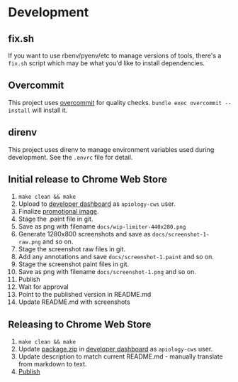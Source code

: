 # Development

## fix.sh

If you want to use rbenv/pyenv/etc to manage versions of tools,
there's a `fix.sh` script which may be what you'd like to install
dependencies.

## Overcommit

This project uses [overcommit](https://github.com/sds/overcommit) for
quality checks.  `bundle exec overcommit --install` will install it.

## direnv

This project uses direnv to manage environment variables used during
development.  See the `.envrc` file for detail.

## Initial release to Chrome Web Store

1. `make clean && make`
2. Upload to [developer dashboard](https://chrome.google.com/u/1/webstore/devconsole/d34ba2e8-8b5a-4417-889e-4047c35522d0) as `apiology-cws` user.
3. Finalize [promotional image](docs/wip-limiter.paint).
4. Stage the .paint file in git.
5. Save as png with filename `docs/wip-limiter-440x280.png`
6. Generate 1280x800 screenshots and save as
   `docs/screenshot-1-raw.png` and so on.
7. Stage the screenshot raw files in git.
8. Add any annotations and save `docs/screenshot-1.paint` and so on.
9. Stage the screenshot paint files in git.
10. Save as png with filename `docs/screenshot-1.png` and so on.
11. Publish
12. Wait for approval
13. Point to the published version in README.md
14. Update README.md with screenshots

## Releasing to Chrome Web Store

1. `make clean && make`
2. Update [package.zip](./package.zip) in [developer dashboard](https://chrome.google.com/u/1/webstore/devconsole/d34ba2e8-8b5a-4417-889e-4047c35522d0) as `apiology-cws` user.
3. Update description to match current README.md - manually translate
   from markdown to text.
4. [Publish](https://developer.chrome.com/docs/webstore/update/)
